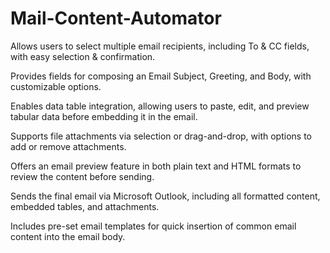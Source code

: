 # Mail-Content-Automator

Allows users to select multiple email recipients, including To & CC fields, with easy selection & confirmation.

Provides fields for composing an Email Subject, Greeting, and Body, with customizable options.

Enables data table integration, allowing users to paste, edit, and preview tabular data before embedding it in the email.

Supports file attachments via selection or drag-and-drop, with options to add or remove attachments.

Offers an email preview feature in both plain text and HTML formats to review the content before sending.

Sends the final email via Microsoft Outlook, including all formatted content, embedded tables, and attachments.

Includes pre-set email templates for quick insertion of common email content into the email body.
